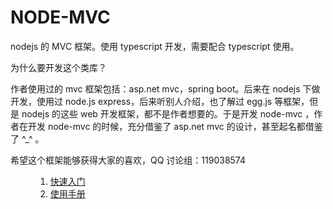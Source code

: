 # NODE-MVC

nodejs 的 MVC 框架。使用 typescript 开发，需要配合 typescript 使用。

为什么要开发这个类库？

作者使用过的 mvc 框架包括：asp.net mvc，spring boot。后来在 nodejs 下做开发，使用过 node.js express，后来听别人介绍，也了解过 egg.js 等框架，但是 nodejs 的这些 web 开发框架，都不是作者想要的。于是开发 node-mvc ，作者在开发 node-mvc 的时候，充分借鉴了 asp.net mvc 的设计，甚至起名都借鉴了 ^_^ 。

希望这个框架能够获得大家的喜欢，QQ 讨论组：119038574

<menu>

1. [快速入门](#quick-start)
1. [使用手册](#manual)

</menu>